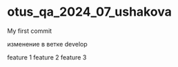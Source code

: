 # otus_qa_2024_07_ushakova
My first commit

изменение в ветке develop

feature 1
feature 2
feature 3